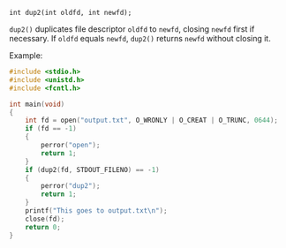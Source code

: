 `int dup2(int oldfd, int newfd);`

`dup2()` duplicates file descriptor `oldfd` to `newfd`, closing `newfd` first if necessary. If `oldfd` equals `newfd`, `dup2()` returns `newfd` without closing it.

Example:
```c
#include <stdio.h>
#include <unistd.h>
#include <fcntl.h>

int main(void)
{
    int fd = open("output.txt", O_WRONLY | O_CREAT | O_TRUNC, 0644);
    if (fd == -1)
    {
        perror("open");
        return 1;
    }
    if (dup2(fd, STDOUT_FILENO) == -1)
    {
        perror("dup2");
        return 1;
    }
    printf("This goes to output.txt\n");
    close(fd);
    return 0;
}
```